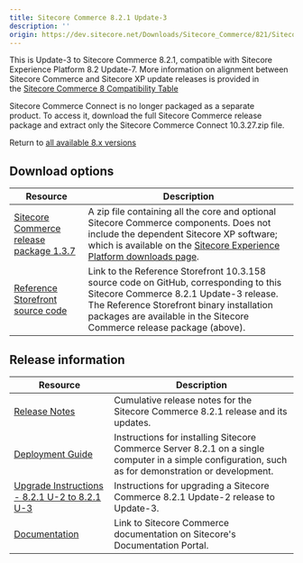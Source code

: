```yaml
---
title: Sitecore Commerce 8.2.1 Update-3
description: ''
origin: https://dev.sitecore.net/Downloads/Sitecore_Commerce/821/Sitecore_Commerce_821_Update3.aspx
---
```


This is Update-3 to Sitecore Commerce 8.2.1, compatible with Sitecore Experience Platform 8.2 Update-7. More information on alignment between Sitecore Commerce and Sitecore XP update releases is provided in the [Sitecore Commerce 8 Compatibility Table](https://kb.sitecore.net/articles/316437)

Sitecore Commerce Connect is no longer packaged as a separate product. To access it, download the full Sitecore Commerce release package and extract only the Sitecore Commerce Connect 10.3.27.zip file. 

Return to [all available 8.x versions](/Downloads/Sitecore_Commerce)

## Download options

 | Resource | Description |
 | --- | --- |
 | [Sitecore Commerce release package 1.3.7](https://scdp.blob.core.windows.net/downloads/Sitecore%20Commerce/821/Sitecore%20Commerce%20821%20Update3/Secure/Sitecore.Commerce.8.2.1_U3_1.3.7.zip) | A zip file containing all the core and optional Sitecore Commerce components. Does not include the dependent Sitecore XP software; which is available on the [Sitecore Experience Platform downloads page](/Downloads/Sitecore_Experience_Platform). |
 | [Reference Storefront source code](https://github.com/Sitecore/Reference-Storefront/releases/tag/10.3.158) | Link to the Reference Storefront 10.3.158 source code on GitHub, corresponding to this Sitecore Commerce 8.2.1 Update-3 release. The Reference Storefront binary installation packages are available in the Sitecore Commerce release package (above). |

## Release information

 | Resource | Description |
 | --- | --- |
 | [Release Notes](http://commercesdn.sitecore.net/SitecoreCommerce/ReleaseNotes/en-us/index.html) | Cumulative release notes for the Sitecore Commerce 8.2.1 release and its updates. |
 | [Deployment Guide](http://commercesdn.sitecore.net/SitecoreCommerce/DeploymentGuide/en-us/index.html) | Instructions for installing Sitecore Commerce Server 8.2.1 on a single computer in a simple configuration, such as for demonstration or development. |
 | [Upgrade Instructions - 8.2.1 U-2 to 8.2.1 U-3](http://commercesdn.sitecore.net/SitecoreCommerce/UpgradeGuide/Sitecore-Commerce-8.2.1_Upgrade-U3.pdf) | Instructions for upgrading a Sitecore Commerce 8.2.1 Update-2 release to Update-3. |
 | [Documentation](https://doc.sitecore.com) | Link to Sitecore Commerce documentation on Sitecore's Documentation Portal.  <br /> |